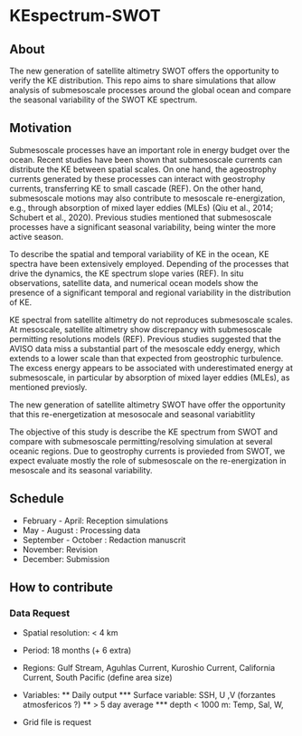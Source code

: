 # KEspectrum-SWOT
## About 
The new generation of satellite altimetry SWOT offers the opportunity to verify the KE distribution. This repo aims to share simulations that allow analysis of submesoscale processes around the global ocean and compare the seasonal variability of the SWOT KE spectrum. 

## Motivation
Submesoscale processes have an important role in  energy budget over the ocean. Recent studies have been shown that submesoscale currents can distribute the KE between spatial scales. On one hand, the ageostrophy currents generated by these processes can interact with geostrophy currents, transferring KE to small cascade (REF). On the other hand, submesoscale motions may also contribute to mesoscale re-energization, e.g., through absorption of mixed layer eddies (MLEs) (Qiu et al., 2014; Schubert et al., 2020).  Previous studies mentioned that submesoscale processes have a significant seasonal variability, being winter the more active season.

To describe the spatial and temporal variability of KE in the ocean, KE spectra have been extensively employed.  Depending of the processes that drive the dynamics, the KE spectrum slope varies (REF). In situ observations, satellite data, and numerical ocean models show the presence of a significant temporal and regional variability in the distribution of KE. 

KE spectral from satellite altimetry do not  reproduces submesoscale scales. At mesoscale, satellite altimetry show discrepancy with submesoscale permitting resolutions models (REF). Previous studies suggested that the AVISO data miss a substantial part of the mesoscale eddy energy, which extends to a lower scale than that expected from geostrophic turbulence. The excess energy appears to be associated with underestimated energy at submesoscale, in particular by absorption of mixed layer eddies (MLEs), as mentioned previosly.

The new generation of satellite altimetry SWOT have  offer the opportunity that  this re-energetization at mesosocale and seasonal variabitlity

The objective of this study is describe the KE spectrum from SWOT and compare with submesoscale permitting/resolving simulation at several oceanic regions. Due to geostrophy currents is provieded from SWOT, we expect evaluate mostly the role of submesoscale on the re-energization in mesoscale and its seasonal variability.

## Schedule
* February - April: Reception simulations
* May - August : Processing data
* September - October : Redaction manuscrit
* November: Revision
* December: Submission
  
## How to contribute
### Data Request
* Spatial resolution: < 4 km
* Period: 18 months (+ 6 extra)
* Regions: Gulf Stream, Aguhlas Current, Kuroshio Current, California Current, South Pacific (define area size)
* Variables:
  ** Daily output
  *** Surface variable: SSH, U ,V  (forzantes atmosfericos ?) 
  ** > 5 day average
  *** depth < 1000 m: Temp, Sal, W,

* Grid file is request
